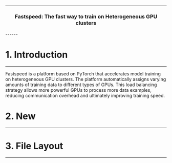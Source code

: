 ------
<div>
    <h3 align="center">Fastspeed: The fast way to train on Heterogeneous GPU clusters</h3>
</div>
------



# 1. Introduction

------

Fastspeed is a platform based on PyTorch that accelerates model training on heterogeneous GPU clusters. The platform automatically assigns varying amounts of training data to different types of GPUs. This load balancing strategy allows more powerful GPUs to process more data examples, reducing communication overhead and ultimately improving training speed.





# 2. New

------



# 3. File Layout

------







